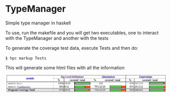# TypeManager
Simple type manager in haskell

To use, run the makefile and you will get two executables, one to interact with the TypeManager and another with the tests

To generate the coverage test data, execute Tests and then do:

`$ hpc markup Tests`

This will generate some html files with all the information

![Coverage Test Information](coverage.jpg)
